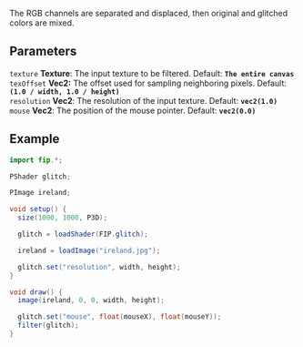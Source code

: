 The RGB channels are separated and displaced, then original and glitched colors are mixed.

## Parameters
`texture` **Texture**: The input texture to be filtered. Default: **`The entire canvas`**
<br>
`texOffset` **Vec2:** The offset used for sampling neighboring pixels. Default: **`(1.0 / width, 1.0 / height)`**
<br>
`resolution` **Vec2**: The resolution of the input texture. Default: **`vec2(1.0)`**
<br>
`mouse` **Vec2**: The position of the mouse pointer. Default: **`vec2(0.0)`**

## Example
```java
import fip.*;

PShader glitch;

PImage ireland;

void setup() {
  size(1000, 1000, P3D);

  glitch = loadShader(FIP.glitch);

  ireland = loadImage("ireland.jpg");

  glitch.set("resolution", width, height);
}

void draw() {
  image(ireland, 0, 0, width, height);

  glitch.set("mouse", float(mouseX), float(mouseY));
  filter(glitch);
}

```